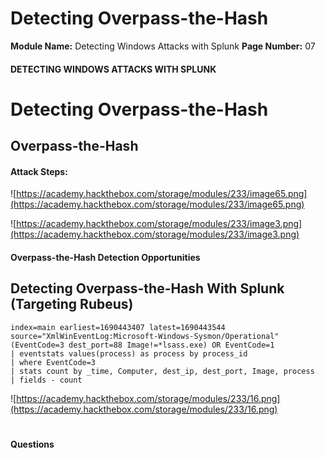 <!--
 // Platform: Academy
// URL: https://academy.hackthebox.com/module/233/section/2532
// Platform Version: V1
// Module ID: 233
// Module Name: Detecting Windows Attacks with Splunk
// Module Difficulty: Medium
// Section ID: 2532
// Section Title: Detecting Overpass-the-Hash
// Page Title: Hack The Box - Academy
// Page Number: 07
-->

# Detecting Overpass-the-Hash

**Module Name:** Detecting Windows Attacks with Splunk **Page Number:** 07

#### 

#### DETECTING WINDOWS ATTACKS WITH SPLUNK

# Detecting Overpass-the-Hash

## Overpass-the-Hash

#### Attack Steps:

![https://academy.hackthebox.com/storage/modules/233/image65.png](https://academy.hackthebox.com/storage/modules/233/image65.png)

![https://academy.hackthebox.com/storage/modules/233/image3.png](https://academy.hackthebox.com/storage/modules/233/image3.png)

#### Overpass-the-Hash Detection Opportunities

## Detecting Overpass-the-Hash With Splunk (Targeting Rubeus)

``` shell-session
index=main earliest=1690443407 latest=1690443544 source="XmlWinEventLog:Microsoft-Windows-Sysmon/Operational" (EventCode=3 dest_port=88 Image!=*lsass.exe) OR EventCode=1
| eventstats values(process) as process by process_id
| where EventCode=3
| stats count by _time, Computer, dest_ip, dest_port, Image, process
| fields - count
```

![https://academy.hackthebox.com/storage/modules/233/16.png](https://academy.hackthebox.com/storage/modules/233/16.png)

# 

# 

#### Questions

####